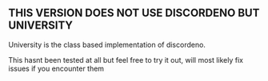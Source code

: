 ## THIS VERSION DOES NOT USE DISCORDENO BUT UNIVERSITY

University is the class based implementation of discordeno.

This hasnt been tested at all but feel free to try it out, will most likely fix issues if you encounter them
